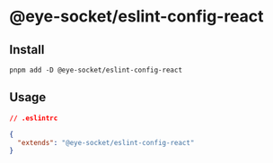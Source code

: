 # @eye-socket/eslint-config-react

## Install

```shell
pnpm add -D @eye-socket/eslint-config-react
```

## Usage

```json
// .eslintrc

{
  "extends": "@eye-socket/eslint-config-react"
}
```
